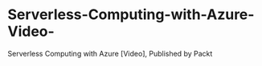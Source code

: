 # Serverless-Computing-with-Azure-Video-
Serverless Computing with Azure [Video], Published by Packt

